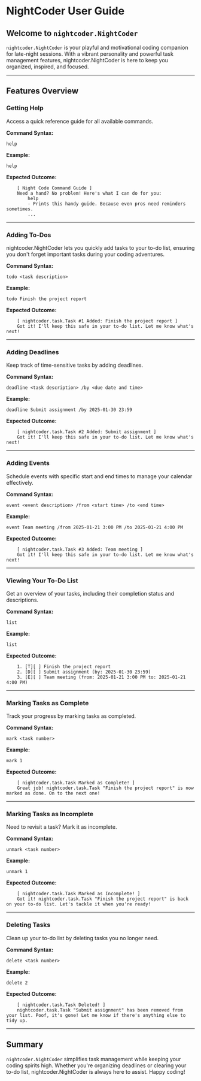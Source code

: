 # NightCoder User Guide

## Welcome to `nightcoder.NightCoder`

`nightcoder.NightCoder` is your playful and motivational coding companion for late-night sessions. With a vibrant personality and powerful task management features, nightcoder.NightCoder is here to keep you organized, inspired, and focused.

---

## Features Overview

### Getting Help
Access a quick reference guide for all available commands.

**Command Syntax:**
```
help
```

**Example:**
```
help
```

**Expected Outcome:**
```
	[ Night Code Command Guide ]
	Need a hand? No problem! Here's what I can do for you:
	    help
	    - Prints this handy guide. Because even pros need reminders sometimes.
	    ...
```

---

### Adding To-Dos
nightcoder.NightCoder lets you quickly add tasks to your to-do list, ensuring you don't forget important tasks during your coding adventures.

**Command Syntax:**
```
todo <task description>
```

**Example:**
```
todo Finish the project report
```

**Expected Outcome:**
```
	[ nightcoder.task.Task #1 Added: Finish the project report ]
	Got it! I'll keep this safe in your to-do list. Let me know what's next!
```

---

### Adding Deadlines
Keep track of time-sensitive tasks by adding deadlines.

**Command Syntax:**
```
deadline <task description> /by <due date and time>
```

**Example:**
```
deadline Submit assignment /by 2025-01-30 23:59
```

**Expected Outcome:**
```
	[ nightcoder.task.Task #2 Added: Submit assignment ]
	Got it! I'll keep this safe in your to-do list. Let me know what's next!
```

---

### Adding Events
Schedule events with specific start and end times to manage your calendar effectively.

**Command Syntax:**
```
event <event description> /from <start time> /to <end time>
```

**Example:**
```
event Team meeting /from 2025-01-21 3:00 PM /to 2025-01-21 4:00 PM
```

**Expected Outcome:**
```
	[ nightcoder.task.Task #3 Added: Team meeting ]
	Got it! I'll keep this safe in your to-do list. Let me know what's next!
```

---

### Viewing Your To-Do List
Get an overview of your tasks, including their completion status and descriptions.

**Command Syntax:**
```
list
```

**Example:**
```
list
```

**Expected Outcome:**
```
	1. [T][ ] Finish the project report
	2. [D][ ] Submit assignment (by: 2025-01-30 23:59)
	3. [E][ ] Team meeting (from: 2025-01-21 3:00 PM to: 2025-01-21 4:00 PM)
```

---

### Marking Tasks as Complete
Track your progress by marking tasks as completed.

**Command Syntax:**
```
mark <task number>
```

**Example:**
```
mark 1
```

**Expected Outcome:**
```
	[ nightcoder.task.Task Marked as Complete! ]
	Great job! nightcoder.task.Task "Finish the project report" is now marked as done. On to the next one!
```

---

### Marking Tasks as Incomplete
Need to revisit a task? Mark it as incomplete.

**Command Syntax:**
```
unmark <task number>
```

**Example:**
```
unmark 1
```

**Expected Outcome:**
```
	[ nightcoder.task.Task Marked as Incomplete! ]
	Got it! nightcoder.task.Task "Finish the project report" is back on your to-do list. Let's tackle it when you're ready!
```

---

### Deleting Tasks
Clean up your to-do list by deleting tasks you no longer need.

**Command Syntax:**
```
delete <task number>
```

**Example:**
```
delete 2
```

**Expected Outcome:**
```
	[ nightcoder.task.Task Deleted! ]
	nightcoder.task.Task "Submit assignment" has been removed from your list. Poof, it's gone! Let me know if there's anything else to tidy up.
```

---

## Summary
`nightcoder.NightCoder` simplifies task management while keeping your coding spirits high. Whether you're organizing deadlines or clearing your to-do list, nightcoder.NightCoder is always here to assist. Happy coding!

